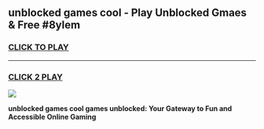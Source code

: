 
## unblocked games cool - Play Unblocked Gmaes & Free #8ylem
<h3>
<a href="https://news.freeplayer.one?title=unblocked_games_cool&ref=03M">CLICK TO PLAY</a></h3>
<hr>

<h3>
<a href="https://news.freeplayer.one?title=unblocked_games_cool&ref=03M">CLICK 2 PLAY</a>
  
</h3>

<a href="https://news.freeplayer.one?title=unblocked_games_cool&ref=03M"><img src="https://clearcache.store/games.png"></a>


**unblocked games cool games unblocked: Your Gateway to Fun and Accessible Online Gaming**
